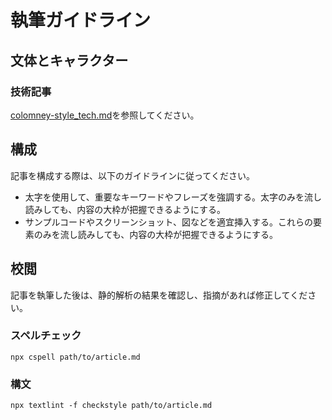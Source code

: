 # 執筆ガイドライン

## 文体とキャラクター

### 技術記事

[colomney-style_tech.md](/docs/colomney-style_tech.md)を参照してください。

## 構成

記事を構成する際は、以下のガイドラインに従ってください。

- 太字を使用して、重要なキーワードやフレーズを強調する。太字のみを流し読みしても、内容の大枠が把握できるようにする。
- サンプルコードやスクリーンショット、図などを適宜挿入する。これらの要素のみを流し読みしても、内容の大枠が把握できるようにする。

## 校閲

記事を執筆した後は、静的解析の結果を確認し、指摘があれば修正してください。

### スペルチェック

```shell
npx cspell path/to/article.md
```

### 構文

```shell
npx textlint -f checkstyle path/to/article.md
```
